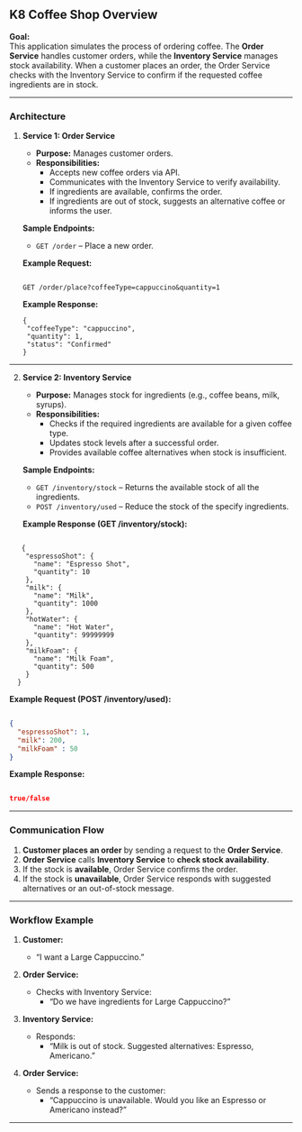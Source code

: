 
## **K8 Coffee Shop Overview**  
**Goal:**  
This application simulates the process of ordering coffee. The **Order Service** handles customer orders, while the **Inventory Service** manages stock availability. When a customer places an order, the Order Service checks with the Inventory Service to confirm if the requested coffee ingredients are in stock.


---

### **Architecture**  
1. **Service 1: Order Service**  
   - **Purpose:** Manages customer orders.  
   - **Responsibilities:**
     - Accepts new coffee orders via API.  
     - Communicates with the Inventory Service to verify availability.
     - If ingredients are available, confirms the order.
     - If ingredients are out of stock, suggests an alternative coffee or informs the user.

   **Sample Endpoints:**
   - `GET /order` – Place a new order.
   

   **Example Request:**
   ```

   GET /order/place?coffeeType=cappuccino&quantity=1

    ```

   **Example Response:**
   
   ```
   {
    "coffeeType": "cappuccino",
    "quantity": 1,
    "status": "Confirmed"
   }

   ```

---

2. **Service 2: Inventory Service**  
   - **Purpose:** Manages stock for ingredients (e.g., coffee beans, milk, syrups).  
   - **Responsibilities:**
     - Checks if the required ingredients are available for a given coffee type.
     - Updates stock levels after a successful order.
     - Provides available coffee alternatives when stock is insufficient.

   **Sample Endpoints:**
   - `GET /inventory/stock` – Returns the available stock of all the ingredients.
   - `POST /inventory/used` – Reduce the stock of the specify ingredients.


   **Example Response (GET /inventory/stock):**
   
```

   {
    "espressoShot": {
      "name": "Espresso Shot",
      "quantity": 10
    },
    "milk": {
      "name": "Milk",
      "quantity": 1000
    },
    "hotWater": {
      "name": "Hot Water",
      "quantity": 99999999
    },
    "milkFoam": {
      "name": "Milk Foam",
      "quantity": 500
    }
  }
```

   **Example Request (POST /inventory/used):**

   ```json

   {
     "espressoShot": 1,
     "milk": 200,
     "milkFoam" : 50
   }

   ```

   **Example Response:**
   ```json
  
   true/false

   ```

---

### **Communication Flow**  
1. **Customer places an order** by sending a request to the **Order Service**.
2. **Order Service** calls **Inventory Service** to **check stock availability**.
3. If the stock is **available**, Order Service confirms the order.
4. If the stock is **unavailable**, Order Service responds with suggested alternatives or an out-of-stock message.

---

### **Workflow Example**  
1. **Customer:**  
   - “I want a Large Cappuccino.”

2. **Order Service:**  
   - Checks with Inventory Service:  
     - “Do we have ingredients for Large Cappuccino?”

3. **Inventory Service:**  
   - Responds:  
     - “Milk is out of stock. Suggested alternatives: Espresso, Americano.”

4. **Order Service:**  
   - Sends a response to the customer:  
     - “Cappuccino is unavailable. Would you like an Espresso or Americano instead?”

---

